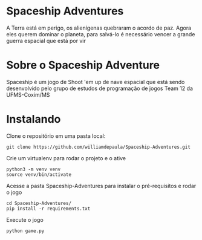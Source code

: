 Spaceship Adventures
====================
A Terra está em perigo, os alienígenas quebraram o acordo de paz. Agora eles querem dominar o planeta, para salvá-lo é 
necessário vencer a grande guerra espacial que está por vir

# Sobre o Spaceship Adventure
Spaceship é um jogo de Shoot 'em up de nave espacial que está sendo desenvolvido pelo grupo de estudos de 
programação de jogos Team 12 da UFMS-Coxim/MS

# Instalando
Clone o repositório em uma pasta local:

    git clone https://github.com/williamdepaula/Spaceship-Adventures.git
    
Crie um virtualenv para rodar o projeto e o ative
    
    python3 -m venv venv
    source venv/bin/activate
    
Acesse a pasta Spaceship-Adventures para instalar o pré-requisitos e rodar o jogo

    cd Spaceship-Adventures/
    pip install -r requirements.txt
    
Execute o jogo
    
    python game.py

   
